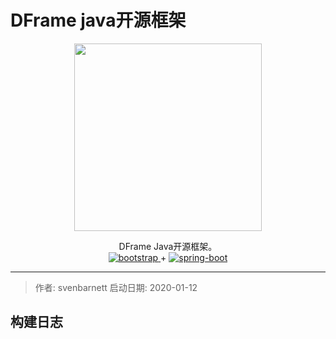 # DFrame java开源框架

<p align="center">
    <img src="https://s2.ax1x.com/2020/01/14/lbXHeO.png" width="300">
    <br>      
    <p align="center">
       DFrame Java开源框架。
        <br>
        <a href="https://www.layui.com">
            <img src="https://img.shields.io/badge/layui-2.5.5-blue.svg" alt="bootstrap">
        </a>  
        +
        <a href="http://spring.io/projects/spring-boot">
            <img src="https://img.shields.io/badge/spring--boot-2.1.6-green.svg" alt="spring-boot">
        </a>
    </p>
</p>

-----------------------------------------------------------------------------------------------

> 作者: svenbarnett
> 启动日期: 2020-01-12

## 构建日志


